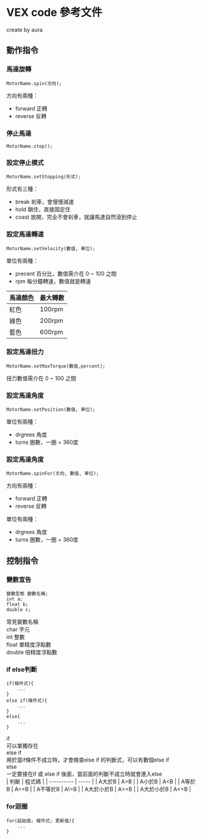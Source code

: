 # VEX code 參考文件

create by aura

動作指令
---
### 馬達旋轉  
<pre><code>MotorName.spin(方向);</code></pre>
方向有兩種：
* forward 正轉
* reverse 反轉

### 停止馬達  
<pre><code>MotorName.stop();</code></pre>

### 設定停止模式  
<pre><code>MotorName.setStopping(形式);</code></pre>
形式有三種：  
* break 剎車，會慢慢減速  
* hold 鎖住，直接固定住  
* coast 放開，完全不會剎車，就讓馬達自然滾到停止  

### 設定馬達轉速  
<pre><code>MotorName.setVelocity(數值, 單位);</code></pre>
單位有兩種： 
* precent 百分比，數值需介在 0 ~ 100 之間  
* rpm 每分鐘轉速，數值就是轉速  

|馬達顏色|最大轉數|
|--|--|
|紅色|100rpm|
|綠色|200rpm|
|藍色|600rpm|

### 設定馬達扭力  
<pre><code>MotorName.setMaxTorque(數值,percent);</code></pre>
扭力數值需介在 0 ~ 100 之間


### 設定馬達角度  
<pre><code>MotorName.setPosition(數值, 單位);</code></pre>
單位有兩種：
* drgrees 角度
* turns 圈數，一圈 = 360度

### 設定馬達角度  
<pre><code>MotorName.spinFor(方向, 數值, 單位); </code></pre>
方向有兩種：
* forward 正轉
* reverse 反轉

單位有兩種：
* drgrees 角度
* turns 圈數，一圈 = 360度


控制指令
-------------
### 變數宣告
<pre><code>變數型態 變數名稱;
int a;
float b;
double c;
</code></pre>
常見變數名稱  
char 字元  
int 整數  
float 單精度浮點數  
double 倍精度浮點數

### if else判斷
<pre><code>if(條件式){
    ...
}
else if(條件式){
    ...
}
else{
    ...
}
</code></pre>
if  
可以單獨存在  
else if  
用於當if條件不成立時，才會檢查else if 的判斷式，可以有數個else if  
else  
一定要接在if 或 else if 後面，當前面的判斷不成立時就會進入else  
| 判斷      | 程式碼 |
| ---------- | ----- |
| A大於B |   A>B |
| A小於B       |  A<B |
| A等於B       |  A==B |
| A不等於B     |  A!=B |
| A大於小於B   |  A>=B |
| A大於小於B   |  A<=B |

### for迴圈
<pre><code>for(起始值; 條件式; 更新值){
    ...
}
</code></pre>